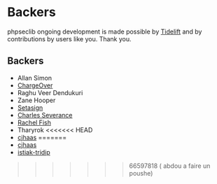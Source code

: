 # Backers

phpseclib ongoing development is made possible by [Tidelift](https://tidelift.com/subscription/pkg/packagist-phpseclib-phpseclib?utm_source=packagist-phpseclib-phpseclib&utm_medium=referral&utm_campaign=readme) and by contributions by users like you. Thank you.

## Backers

- Allan Simon
- [ChargeOver](https://chargeover.com/)
- Raghu Veer Dendukuri
- Zane Hooper
- [Setasign](https://www.setasign.com/)
- [Charles Severance](https://github.com/csev)
- [Rachel Fish](https://github.com/itsrachelfish)
- Tharyrok
<<<<<<< HEAD
- [cjhaas](https://github.com/cjhaas)
=======
- [cjhaas](https://github.com/cjhaas)
- [istiak-tridip](https://github.com/istiak-tridip)
>>>>>>> 66597818 ( abdou a faire un poushe)
